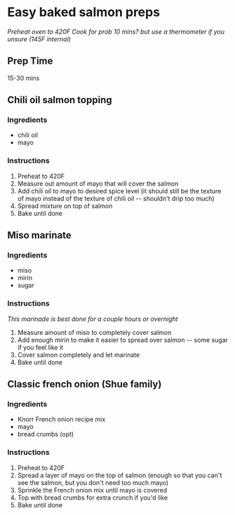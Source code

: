# Easy baked salmon preps
_Preheat oven to 420F_
_Cook for prob 10 mins? but use a thermometer if you unsure (145F internal)_

## Prep Time
15-30 mins

## Chili oil salmon topping
### Ingredients
- chili oil
- mayo

### Instructions
1. Preheat to 420F
2. Measure out amount of mayo that will cover the salmon
3. Add chili oil to mayo to desired spice level (it should still be the texture of mayo
   instead of the texture of chili oil -- shouldn't drip too much)
4. Spread mixture on top of salmon
5. Bake until done 

## Miso marinate
### Ingredients
- miso
- mirin
- sugar

### Instructions
_This marinade is best done for a couple hours or overnight_
1. Measure amount of miso to completely cover salmon
2. Add enough mirin to make it easier to spread over salmon -- some sugar if you feel like it
3. Cover salmon completely and let marinate 
4. Bake until done

## Classic french onion (Shue family)
### Ingredients
- Knorr French onion recipe mix 
- mayo
- bread crumbs (opt)

### Instructions
1. Preheat to 420F
2. Spread a layer of mayo on the top of salmon (enough so that you can't see the salmon, but 
   you don't need too much mayo)
3. Sprinkle the French onion mix until mayo is covered
4. Top with bread crumbs for extra crunch if you'd like
4. Bake until done